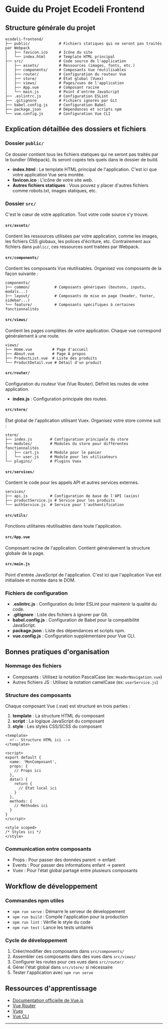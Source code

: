 # Guide du Projet Ecodeli Frontend

## Structure générale du projet

```
ecodeli-frontend/
├── public/             # Fichiers statiques qui ne seront pas traités par Webpack
│   ├── favicon.ico     # Icône du site
│   └── index.html      # Template HTML principal
├── src/                # Code source de l'application
│   ├── assets/         # Ressources (images, fonts, etc.)
│   ├── components/     # Composants Vue réutilisables
│   ├── router/         # Configuration du routeur Vue
│   ├── store/          # État global (Vuex)
│   ├── views/          # Pages/vues de l'application
│   ├── App.vue         # Composant racine
│   └── main.js         # Point d'entrée JavaScript
├── .eslintrc.js        # Configuration ESLint
├── .gitignore          # Fichiers ignorés par Git
├── babel.config.js     # Configuration Babel
├── package.json        # Dépendances et scripts npm
└── vue.config.js       # Configuration Vue CLI
```

## Explication détaillée des dossiers et fichiers

### Dossier `public/`
Ce dossier contient tous les fichiers statiques qui ne seront pas traités par le bundler (Webpack). Ils seront copiés tels quels dans le dossier de build.

- **index.html** : Le template HTML principal de l'application. C'est ici que votre application Vue sera montée.
- **favicon.ico** : L'icône de votre site web.
- **Autres fichiers statiques** : Vous pouvez y placer d'autres fichiers comme robots.txt, images statiques, etc.

### Dossier `src/`
C'est le cœur de votre application. Tout votre code source s'y trouve.

#### `src/assets/`
Contient les ressources utilisées par votre application, comme les images, les fichiers CSS globaux, les polices d'écriture, etc. Contrairement aux fichiers dans `public/`, ces ressources sont traitées par Webpack.

#### `src/components/`
Contient les composants Vue réutilisables. Organisez vos composants de la façon suivante :

```
components/
├── common/           # Composants génériques (boutons, inputs, modals...)
├── layout/           # Composants de mise en page (header, footer, sidebar...)
└── feature/          # Composants spécifiques à certaines fonctionnalités
```

#### `src/views/`
Contient les pages complètes de votre application. Chaque vue correspond généralement à une route.

```
views/
├── Home.vue         # Page d'accueil
├── About.vue        # Page À propos
├── ProductList.vue  # Liste des produits
└── ProductDetail.vue # Détail d'un produit
```

#### `src/router/`
Configuration du routeur Vue (Vue Router). Définit les routes de votre application.

- **index.js** : Configuration principale des routes.

#### `src/store/`
État global de l'application utilisant Vuex. Organisez votre store comme suit :

```
store/
├── index.js        # Configuration principale du store
├── modules/        # Modules du store pour différentes fonctionnalités
│   ├── cart.js     # Module pour le panier
│   └── user.js     # Module pour les utilisateurs
└── plugins/        # Plugins Vuex
```

#### `src/services/`
Contient le code pour les appels API et autres services externes.

```
services/
├── api.js          # Configuration de base de l'API (axios)
├── productService.js # Service pour les produits
└── authService.js  # Service pour l'authentification
```

#### `src/utils/`
Fonctions utilitaires réutilisables dans toute l'application.

#### `src/App.vue`
Composant racine de l'application. Contient généralement la structure globale de la page.

#### `src/main.js`
Point d'entrée JavaScript de l'application. C'est ici que l'application Vue est initialisée et montée dans le DOM.

### Fichiers de configuration

- **.eslintrc.js** : Configuration du linter ESLint pour maintenir la qualité du code.
- **.gitignore** : Liste des fichiers à ignorer par Git.
- **babel.config.js** : Configuration de Babel pour la compatibilité JavaScript.
- **package.json** : Liste des dépendances et scripts npm.
- **vue.config.js** : Configuration supplémentaire pour Vue CLI.

## Bonnes pratiques d'organisation

### Nommage des fichiers
- Composants : Utilisez la notation PascalCase (ex: `HeaderNavigation.vue`)
- Autres fichiers JS : Utilisez la notation camelCase (ex: `userService.js`)

### Structure des composants
Chaque composant Vue (.vue) est structuré en trois parties :
1. **template** : La structure HTML du composant
2. **script** : La logique JavaScript du composant
3. **style** : Les styles CSS/SCSS du composant

```vue
<template>
  <!-- Structure HTML ici -->
</template>

<script>
export default {
  name: 'MonComposant',
  props: {
    // Props ici
  },
  data() {
    return {
      // État local ici
    }
  },
  methods: {
    // Méthodes ici
  }
}
</script>

<style scoped>
/* Styles ici */
</style>
```

### Communication entre composants
- Props : Pour passer des données parent → enfant
- Events : Pour passer des informations enfant → parent
- Vuex : Pour l'état global partagé entre plusieurs composants

## Workflow de développement

### Commandes npm utiles
- `npm run serve` : Démarre le serveur de développement
- `npm run build` : Compile l'application pour la production
- `npm run lint` : Vérifie le style du code
- `npm run test` : Lance les tests unitaires

### Cycle de développement
1. Créer/modifier des composants dans `src/components/`
2. Assembler ces composants dans des vues dans `src/views/`
3. Configurer les routes pour ces vues dans `src/router/`
4. Gérer l'état global dans `src/store/` si nécessaire
5. Tester l'application avec `npm run serve`

## Ressources d'apprentissage

- [Documentation officielle de Vue.js](https://vuejs.org/guide/introduction.html)
- [Vue Router](https://router.vuejs.org/)
- [Vuex](https://vuex.vuejs.org/)
- [Vue CLI](https://cli.vuejs.org/)

---
